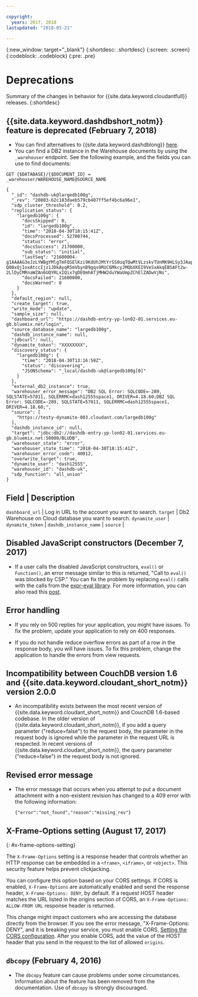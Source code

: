```yaml
---

copyright:
  years: 2017, 2018
lastupdated: "2018-05-21"

---
```


{:new_window: target="_blank"}
{:shortdesc: .shortdesc}
{:screen: .screen}
{:codeblock: .codeblock}
{:pre: .pre}

<!-- Acrolinx: 2017-07-12 -->

# Deprecations

Summary of the changes in behavior for {{site.data.keyword.cloudantfull}} releases. 
{:shortdesc}

## {{site.data.keyword.dashdbshort_notm}} feature is deprecated (February 7, 2018)

- You can find alternatives to {{site.data.keyword.dashdblong}} [here](../guides/warehousing.html#deprecating-cloudant-nosql-db-s-db2-warehouse-on-cloud-feature-february-7-2018-). 
- You can find a DB2 instance in the Warehouse documents by using the `_warehouser` endpoint. See the following example, and the fields you can use to find documents:

`GET {$DATABASE}/{$DOCUMENT_ID} = _warehouser/WAREHOUSE_NAME@SOURCE_NAME`

```http
{
  "_id": "dashdb-uk@largedb100g",
  "_rev": "20803-62c183daeb579cb407ff5ef4bc6a96e1",
  "sdp_cluster_threshold": 0.2,
  "replication_status": {
    "largedb100g": {
      "docsSkipped": 0,
      "id": "largedb100g",
      "time": "2018-04-30T18:15:41Z",
      "docsProcessed": 52700744,
      "status": "error",
      "docsSuccess": 21700000,
      "sub_status": "initial",
      "lastSeq": "21600004-g1AAAAG3eJzLYWBgYMlgTmFQSElKzi9KdUhJMtYrSS0uqTQwMtVLzskvTUnMK9HLSy3JAapkSmRIsv___39WBnMSg8_cg7lAMfY0s-Q00xQjIoxAtccIjz1JDkAyqR5mVbynB9gqs9RUC6MkcyJMQbXKEI9VeSxAkqEBSAFt2w-2LlDyCMRnaWZAn6UQYRLxIQix7gDEOmhATjMHW2duYWaUmpZChElZADwVjNs",
      "docsFailed": 21600000,
      "docsWarned": 0
    }
  },
  "default_region": null,
  "create_target": true,
  "write_mode": "update",
  "sample_size": null,
  "dashboard_url": "https://dashdb-entry-yp-lon02-01.services.eu-gb.bluemix.net/login",
  "source_database_name": "largedb100g",
  "dashdb_instance_name": null,
  "jdbcurl": null,
  "dynamite_token": "XXXXXXXX",
  "discovery_status": {
    "largedb100g": {
      "time": "2018-04-30T13:16:50Z",
      "status": "discovering",
      "JSONSchema": "_local/dashdb-uk@largedb100g[0]"
    }
  },
  "external_db2_instance": true,
  "warehouser_error_message": "DB2 SQL Error: SQLCODE=-289, SQLSTATE=57011, SQLERRMC=dash12555space1, DRIVER=4.18.60;DB2 SQL Error: SQLCODE=-289, SQLSTATE=57011, SQLERRMC=dash12555space1, DRIVER=4.18.60;",
  "source": [
    "https://testy-dynamite-003.cloudant.com/largedb100g"
  ],
  "dashdb_instance_id": null,
  "target": "jdbc:db2://dashdb-entry-yp-lon02-01.services.eu-gb.bluemix.net:50000/BLUDB",
  "warehouser_state": "error",
  "warehouser_state_time": "2018-04-30T18:15:41Z",
  "warehouser_error_code": 40012,
  "overwrite_target": true,
  "dynamite_user": "dash12555",
  "warehouser_id": "dashdb-uk",
  "sdp_function": "all_union"
}
```

Field | Description
--------------------
`dashboard_url` | Log in URL to the account you want to search. 
`target` | Db2 Warehouse on Cloud database you want to search. 
`dynamite_user` | 
`dynamite_token` |
`dashdb_instance_name` |
`source` |



## Disabled JavaScript constructors (December 7, 2017)

- If a user calls the disabled JavaScript constructors, `eval()` or `Function()`, an error message
similar to this is returned, "Call to `eval()` was blocked by CSP." You can fix the problem 
by replacing `eval()` calls with the calls from the 
[expr-eval library](https://github.com/silentmatt/expr-eval).
For more information, you can also read this 
[post](https://silentmatt.com/javascript-expression-evaluator/).

## Error handling

- If you rely on 500 replies for your application, you might have issues. To fix the problem, 
update your application to rely on 400 responses. 

- If you do not handle reduce overflow errors as part of a row in the response body, 
you will have issues. To fix this problem, change the application to handle the errors 
from view requests.  

## Incompatibility between CouchDB version 1.6 and {{site.data.keyword.cloudant_short_notm}} version 2.0.0

- An incompatibility exists between the most recent version of {{site.data.keyword.cloudant_short_notm}} and CouchDB 1.6-based codebase. In the older version of {{site.data.keyword.cloudant_short_notm}}, if you add a query parameter ("reduce=false") to the request body, the parameter 
in the request body is ignored while the parameter in the request URL is respected. In recent versions of 
{{site.data.keyword.cloudant_short_notm}}, the query parameter ("reduce=false") in the request body is not ignored.

## Revised error message

- The error message that occurs when you attempt to put a document attachment with a non-existent revision has changed to a 409 error with the following information:

	```
	{"error":"not_found","reason":"missing_rev"}
	```

## X-Frame-Options setting (August 17, 2017)
{: #x-frame-options-setting}

The `X-Frame-Options` setting is a response header that controls whether an HTTP response can be embedded in a `<frame>`, `<iframe>`, or `<object>`. This security feature helps prevent clickjacking.

You can configure this option based on your CORS settings. If CORS is enabled, `X-Frame-Options` are automatically enabled and send the response header, `X-Frame-Options: DENY`, by default. If a request HOST header matches the URL listed in the origins section of CORS, an `X-Frame-Options: ALLOW-FROM URL` response header is returned.
 
This change might impact customers who are accessing the database directly from the browser. If you see the error message, "X-Frame-Options: DENY", 
and it is breaking your service, you must enable CORS, [Setting the CORS configuration](../api/cors.html#setting-the-cors-configuration). After you enable CORS, add the value of the HOST header that you send in the request 
to the list of allowed `origins`.

## `dbcopy` (February 4, 2016)

- The `dbcopy` feature can cause problems under some circumstances.
  Information about the feature has been removed from the documentation.
  Use of `dbcopy` is strongly discouraged.